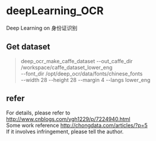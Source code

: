 # deepLearning_OCR
Deep Learning on 身份证识别    
## Get dataset
>deep_ocr_make_caffe_dataset --out_caffe_dir /workspace/caffe_dataset_lower_eng \
                   --font_dir /opt/deep_ocr/data/fonts/chinese_fonts \
                   --width 28 --height 28 --margin 4 --langs lower_eng
## refer
For details, please refer to  http://www.cnblogs.com/ygh1229/p/7224940.html       
Some work reference http://chongdata.com/articles/?p=5       
If it involves infringement, please tell the author.
